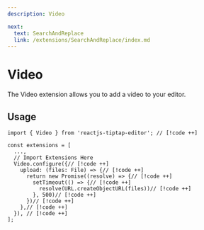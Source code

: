 ```yaml
---
description: Video

next:
  text: SearchAndReplace
  link: /extensions/SearchAndReplace/index.md
---
```


# Video

The Video extension allows you to add a video to your editor.

## Usage

```tsx
import { Video } from 'reactjs-tiptap-editor'; // [!code ++]

const extensions = [
  ...,
  // Import Extensions Here
  Video.configure({// [!code ++]
    upload: (files: File) => {// [!code ++]
      return new Promise((resolve) => {// [!code ++]
        setTimeout(() => {// [!code ++]
          resolve(URL.createObjectURL(files))// [!code ++]
        }, 500)// [!code ++]
      })// [!code ++]
    },// [!code ++]
  }), // [!code ++]
];
```
